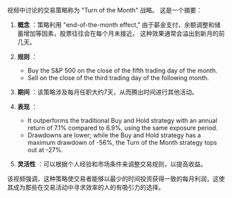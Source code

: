 视频中讨论的交易策略称为 "Turn of the Month" 战略。 这是一个摘要：

1. **概念** ：策略利用 "end-of-the-month effect," 由于薪金支付，余额调整和储蓄增加等因素，股票往往会在每个月末接近。 这种效果通常会溢出到新月的前几天。

2. **规则** ：
   - Buy the S&P 500 on the close of the fifth trading day of the month.
   - Sell on the close of the third trading day of the following month.

3. **期间** ：该策略涉及每月任职大约7天，从而腾出时间进行其他活动。

4. **表现** ：
   - It outperforms the traditional Buy and Hold strategy with an annual return of 7.1% compared to 6.9%, using the same exposure period.
   - Drawdowns are lower; while the Buy and Hold strategy has a maximum drawdown of -56%, the Turn of the Month strategy tops out at -27%.

5. **灵活性** ：可以根据个人经验和市场条件来调整交易规则，以提高收益。

该视频强调，这种策略使交易者能够以最少的时间投资获得一致的每月利润，这使其成为那些在交易活动中寻求效率的人的有吸引力的选择。